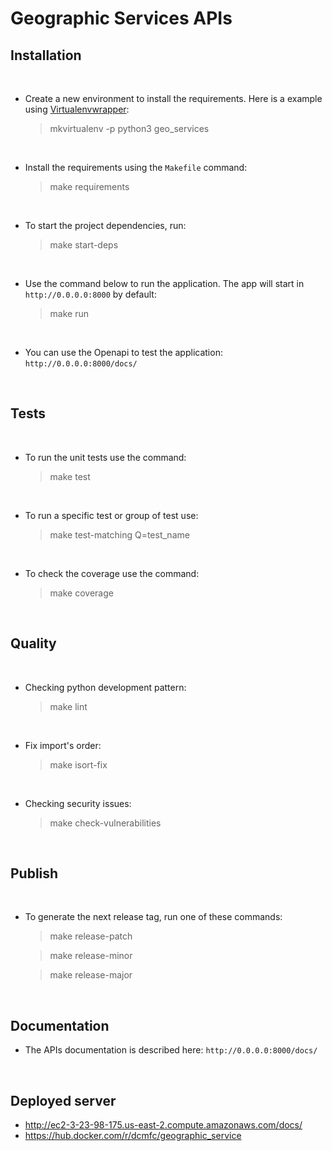 # Geographic Services APIs

## Installation

<br/>

   * Create a new environment to install the requirements. Here is a example using [Virtualenvwrapper](https://virtualenvwrapper.readthedocs.io/):

        > mkvirtualenv -p python3 geo_services

<br/>

   * Install the requirements using the `Makefile` command:

        > make requirements

<br/>

   * To start the project dependencies, run:

        > make start-deps

<br/>

   * Use the command below to run the application. The app will start in `http://0.0.0.0:8000` by default:

        > make run

<br/>

   * You can use the Openapi to test the application: `http://0.0.0.0:8000/docs/`

<br/>

## Tests

<br/>

   * To run the unit tests use the command:

        > make test

<br/>

   * To run a specific test or group of test use:

        > make test-matching Q=test_name

<br/>

   * To check the coverage use the command:

        > make coverage

<br/>

## Quality

<br/>

   * Checking python development pattern:

        > make lint

<br/>

   * Fix import's order:

        > make isort-fix

<br/>

   * Checking security issues:

        > make check-vulnerabilities

<br/>

## Publish

<br/>

   * To generate the next release tag, run one of these commands:

      > make release-patch

      > make release-minor

      > make release-major

<br/>

## Documentation

   * The APIs documentation is described here: `http://0.0.0.0:8000/docs/`

<br/>

## Deployed server

   * http://ec2-3-23-98-175.us-east-2.compute.amazonaws.com/docs/
   * https://hub.docker.com/r/dcmfc/geographic_service

<br/>
